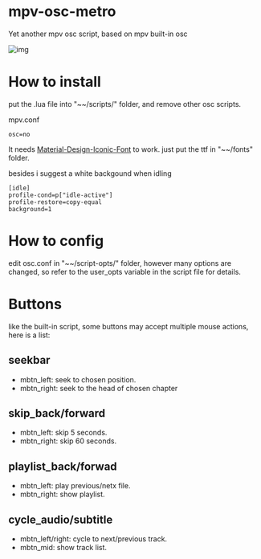 # mpv-osc-metro
Yet another mpv osc script, based on mpv built-in osc

![img](https://github.com/maoiscat/mpv-osc-metro/blob/main/preview.png)

# How to install

put the .lua file into "\~\~/scripts/" folder, and remove other osc scripts.

mpv.conf

```
osc=no
```

It needs [Material-Design-Iconic-Font](https://zavoloklom.github.io/material-design-iconic-font/) to work. just put the ttf in "\~\~/fonts" folder.

besides i suggest a white backgound when idling

```
[idle]
profile-cond=p["idle-active"]
profile-restore=copy-equal
background=1
```
# How to config

edit osc.conf in "\~\~/script-opts/" folder, however many options are changed, so refer to the user_opts variable in the script file for details.

# Buttons

like the built-in script, some buttons may accept multiple mouse actions, here is a list:

## seekbar
* mbtn_left: seek to chosen position.
* mbtn_right: seek to the head of chosen chapter
## skip_back/forward
* mbtn_left: skip 5 seconds.
* mbtn_right: skip 60 seconds.
## playlist_back/forwad
* mbtn_left: play previous/netx file.
* mbtn_right: show playlist.
## cycle_audio/subtitle
* mbtn_left/right: cycle to next/previous track.
* mbtn_mid: show track list.
